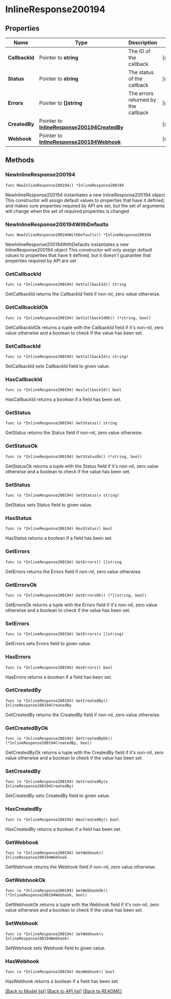 # InlineResponse200194

## Properties

Name | Type | Description | Notes
------------ | ------------- | ------------- | -------------
**CallbackId** | Pointer to **string** | The ID of the callback | [optional] 
**Status** | Pointer to **string** | The status of the callback | [optional] 
**Errors** | Pointer to **[]string** | The errors returned by the callback | [optional] 
**CreatedBy** | Pointer to [**InlineResponse200194CreatedBy**](InlineResponse200194CreatedBy.md) |  | [optional] 
**Webhook** | Pointer to [**InlineResponse200194Webhook**](InlineResponse200194Webhook.md) |  | [optional] 

## Methods

### NewInlineResponse200194

`func NewInlineResponse200194() *InlineResponse200194`

NewInlineResponse200194 instantiates a new InlineResponse200194 object
This constructor will assign default values to properties that have it defined,
and makes sure properties required by API are set, but the set of arguments
will change when the set of required properties is changed

### NewInlineResponse200194WithDefaults

`func NewInlineResponse200194WithDefaults() *InlineResponse200194`

NewInlineResponse200194WithDefaults instantiates a new InlineResponse200194 object
This constructor will only assign default values to properties that have it defined,
but it doesn't guarantee that properties required by API are set

### GetCallbackId

`func (o *InlineResponse200194) GetCallbackId() string`

GetCallbackId returns the CallbackId field if non-nil, zero value otherwise.

### GetCallbackIdOk

`func (o *InlineResponse200194) GetCallbackIdOk() (*string, bool)`

GetCallbackIdOk returns a tuple with the CallbackId field if it's non-nil, zero value otherwise
and a boolean to check if the value has been set.

### SetCallbackId

`func (o *InlineResponse200194) SetCallbackId(v string)`

SetCallbackId sets CallbackId field to given value.

### HasCallbackId

`func (o *InlineResponse200194) HasCallbackId() bool`

HasCallbackId returns a boolean if a field has been set.

### GetStatus

`func (o *InlineResponse200194) GetStatus() string`

GetStatus returns the Status field if non-nil, zero value otherwise.

### GetStatusOk

`func (o *InlineResponse200194) GetStatusOk() (*string, bool)`

GetStatusOk returns a tuple with the Status field if it's non-nil, zero value otherwise
and a boolean to check if the value has been set.

### SetStatus

`func (o *InlineResponse200194) SetStatus(v string)`

SetStatus sets Status field to given value.

### HasStatus

`func (o *InlineResponse200194) HasStatus() bool`

HasStatus returns a boolean if a field has been set.

### GetErrors

`func (o *InlineResponse200194) GetErrors() []string`

GetErrors returns the Errors field if non-nil, zero value otherwise.

### GetErrorsOk

`func (o *InlineResponse200194) GetErrorsOk() (*[]string, bool)`

GetErrorsOk returns a tuple with the Errors field if it's non-nil, zero value otherwise
and a boolean to check if the value has been set.

### SetErrors

`func (o *InlineResponse200194) SetErrors(v []string)`

SetErrors sets Errors field to given value.

### HasErrors

`func (o *InlineResponse200194) HasErrors() bool`

HasErrors returns a boolean if a field has been set.

### GetCreatedBy

`func (o *InlineResponse200194) GetCreatedBy() InlineResponse200194CreatedBy`

GetCreatedBy returns the CreatedBy field if non-nil, zero value otherwise.

### GetCreatedByOk

`func (o *InlineResponse200194) GetCreatedByOk() (*InlineResponse200194CreatedBy, bool)`

GetCreatedByOk returns a tuple with the CreatedBy field if it's non-nil, zero value otherwise
and a boolean to check if the value has been set.

### SetCreatedBy

`func (o *InlineResponse200194) SetCreatedBy(v InlineResponse200194CreatedBy)`

SetCreatedBy sets CreatedBy field to given value.

### HasCreatedBy

`func (o *InlineResponse200194) HasCreatedBy() bool`

HasCreatedBy returns a boolean if a field has been set.

### GetWebhook

`func (o *InlineResponse200194) GetWebhook() InlineResponse200194Webhook`

GetWebhook returns the Webhook field if non-nil, zero value otherwise.

### GetWebhookOk

`func (o *InlineResponse200194) GetWebhookOk() (*InlineResponse200194Webhook, bool)`

GetWebhookOk returns a tuple with the Webhook field if it's non-nil, zero value otherwise
and a boolean to check if the value has been set.

### SetWebhook

`func (o *InlineResponse200194) SetWebhook(v InlineResponse200194Webhook)`

SetWebhook sets Webhook field to given value.

### HasWebhook

`func (o *InlineResponse200194) HasWebhook() bool`

HasWebhook returns a boolean if a field has been set.


[[Back to Model list]](../README.md#documentation-for-models) [[Back to API list]](../README.md#documentation-for-api-endpoints) [[Back to README]](../README.md)


